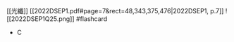 [[光纖]]
[[2022DSEP1.pdf#page=7&rect=48,343,375,476|2022DSEP1, p.7]]
![[2022DSEP1Q25.png]] #flashcard 
- C
<!--ID: 1730701092411-->


